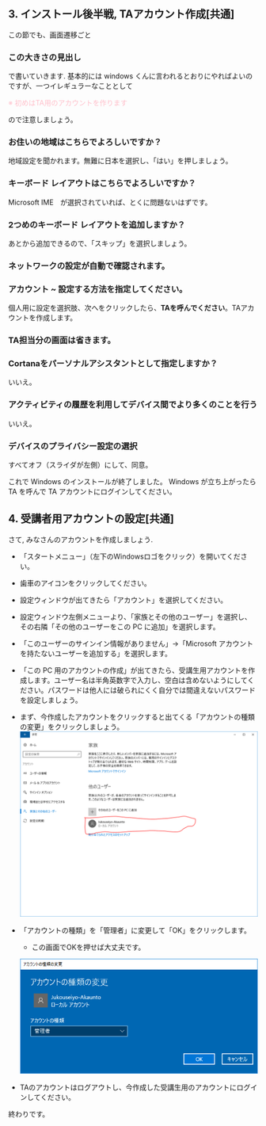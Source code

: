 ## 3. インストール後半戦, TAアカウント作成[共通]
この節でも、画面遷移ごと
### この大きさの見出し
で書いていきます.
基本的には windows くんに言われるとおりにやればよいのですが、一つイレギュラーなこととして

<font color="Pink">※ 初めはTA用のアカウントを作ります</font>

ので注意しましょう。
### お住いの地域はこちらでよろしいですか？
地域設定を聞かれます。無難に日本を選択し、「はい」を押しましょう。

### キーボード レイアウトはこちらでよろしいですか？
Microsoft IME　が選択されていれば、とくに問題ないはずです。

### 2つめのキーボード レイアウトを追加しますか？
あとから追加できるので、「スキップ」を選択しましょう。

### ネットワークの設定が自動で確認されます。

### アカウント ~ 設定する方法を指定してください。
個人用に設定を選択肢、次へをクリックしたら、__TAを呼んでください__。TAアカウントを作成します。

### TA担当分の画面は省きます。
<!--- このがめんです --->
### Cortanaをパーソナルアシスタントとして指定しますか？
いいえ。
### アクティビティの履歴を利用してデバイス間でより多くのことを行う
いいえ。
### デバイスのプライバシー設定の選択
すべてオフ（スライダが左側）にして、同意。



これで Windows のインストールが終了しました。 Windows が立ち上がったら TA を呼んで TA アカウントにログインしてください。


## 4. 受講者用アカウントの設定[共通]
さて, みなさんのアカウントを作成しましょう. 

- 「スタートメニュー」（左下のWindowsロゴをクリック）を開いてください。
- 歯車のアイコンをクリックしてください。
- 設定ウィンドウが出てきたら「アカウント」を選択してください。
- 設定ウィンドウ左側メニューより、「家族とその他のユーザー」を選択し、その右隣「その他のユーザーをこの PC に追加」を選択します。
- 「このユーザーのサインイン情報がありません」→「Microsoft アカウントを持たないユーザーを追加する」を選択します。
- 「この PC 用のアカウントの作成」が出てきたら、受講生用アカウントを作成します。ユーザー名は半角英数字で入力し、空白は含めないようにしてください。パスワードは他人には破られにくく自分では間違えないパスワードを設定しましょう。
- まず、今作成したアカウントをクリックすると出てくる「アカウントの種類の変更」をクリックしましょう。
    ![account_create](img/imgaccCreate.PNG)
- 「アカウントの種類」を「管理者」に変更して「OK」をクリックします。
    - この画面でOKを押せば大丈夫です。

    ![account_OK](img/imgaccOK.PNG)

- TAのアカウントはログアウトし、今作成した受講生用のアカウントにログインしてください。

終わりです。

